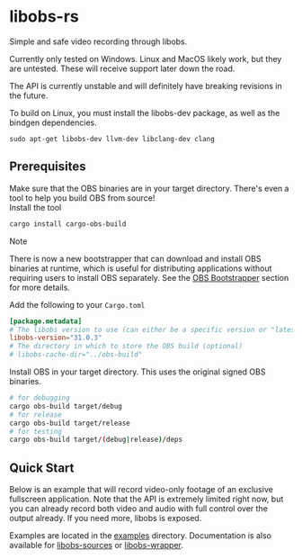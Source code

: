# libobs-rs

Simple and safe video recording through libobs.

Currently only tested on Windows. Linux and MacOS likely work, but they are untested. These will receive support later down the road.

The API is currently unstable and will definitely have breaking revisions in the future.

To build on Linux, you must install the libobs-dev package, as well as the bindgen dependencies.
```
sudo apt-get libobs-dev llvm-dev libclang-dev clang
```

## Prerequisites
Make sure that the OBS binaries are in your target directory. There's even a tool to help you build OBS from source! <br>
Install the tool
```bash
cargo install cargo-obs-build
```

> [!NOTE]
> There is now a new bootstrapper that can download and install OBS binaries at runtime, which is useful for distributing applications without requiring users to install OBS separately. See the [OBS Bootstrapper](./libobs-wrapper/README.md#obs-bootstrapper) section for more details.

Add the following to your `Cargo.toml`
```toml
[package.metadata]
# The libobs version to use (can either be a specific version or "latest")
libobs-version="31.0.3"
# The directory in which to store the OBS build (optional)
# libobs-cache-dir="../obs-build"

```

Install OBS in your target directory. This uses the original signed OBS binaries.
```bash
# for debugging
cargo obs-build target/debug
# for release
cargo obs-build target/release
# for testing
cargo obs-build target/(debug|release)/deps
```


## Quick Start

Below is an example that will record video-only footage of an exclusive fullscreen application. Note that the API is extremely limited right now, but you can already record both video and audio with full control over the output already. If you need more, libobs is exposed.

Examples are located in the [examples](./examples) directory.
Documentation is also available for [libobs-sources](./libobs-sources/README.md) or [libobs-wrapper](./libobs-wrapper/README.md).